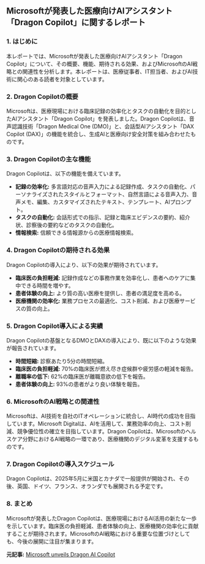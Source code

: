 ## Microsoftが発表した医療向けAIアシスタント「Dragon Copilot」に関するレポート

### 1. はじめに

本レポートでは、Microsoftが発表した医療向けAIアシスタント「Dragon Copilot」について、その概要、機能、期待される効果、およびMicrosoftのAI戦略との関連性を分析します。本レポートは、医療従事者、IT担当者、およびAI技術に関心のある読者を対象としています。

### 2. Dragon Copilotの概要

Microsoftは、医療現場における臨床記録の効率化とタスクの自動化を目的としたAIアシスタント「Dragon Copilot」を発表しました。Dragon Copilotは、音声認識技術「Dragon Medical One (DMO)」と、会話型AIアシスタント「DAX Copilot (DAX)」の機能を統合し、生成AIと医療向け安全対策を組み合わせたものです。

### 3. Dragon Copilotの主な機能

Dragon Copilotは、以下の機能を備えています。

* **記録の効率化:** 多言語対応の音声入力による記録作成、タスクの自動化、パーソナライズされたスタイルとフォーマット、自然言語による音声入力、音声メモ、編集、カスタマイズされたテキスト、テンプレート、AIプロンプト。
* **タスクの自動化:** 会話形式での指示、記録と臨床エビデンスの要約、紹介状、診察後の要約などのタスクの自動化。
* **情報検索:** 信頼できる情報源からの医療情報検索。

### 4. Dragon Copilotの期待される効果

Dragon Copilotの導入により、以下の効果が期待されています。

* **臨床医の負担軽減:** 記録作成などの事務作業を効率化し、患者へのケアに集中できる時間を増やす。
* **患者体験の向上:** より質の高い医療を提供し、患者の満足度を高める。
* **医療機関の効率化:** 業務プロセスの最適化、コスト削減、および医療サービスの質の向上。

### 5. Dragon Copilot導入による実績

Dragon Copilotの基盤となるDMOとDAXの導入により、既に以下のような効果が報告されています。

* **時間短縮:** 診察あたり5分の時間短縮。
* **臨床医の負担軽減:** 70%の臨床医が燃え尽き症候群や疲労感の軽減を報告。
* **離職率の低下:** 62%の臨床医が離職意欲の低下を報告。
* **患者体験の向上:** 93%の患者がより良い体験を報告。

### 6. MicrosoftのAI戦略との関連性

Microsoftは、AI技術を自社のITオペレーションに統合し、AI時代の成功を目指しています。Microsoft Digitalは、AIを活用して、業務効率の向上、コスト削減、競争優位性の確立を目指しています。Dragon Copilotは、Microsoftのヘルスケア分野におけるAI戦略の一環であり、医療機関のデジタル変革を支援するものです。

### 7. Dragon Copilotの導入スケジュール

Dragon Copilotは、2025年5月に米国とカナダで一般提供が開始され、その後、英国、ドイツ、フランス、オランダでも展開される予定です。

### 8. まとめ

Microsoftが発表したDragon Copilotは、医療現場におけるAI活用の新たな一歩を示しています。臨床医の負担軽減、患者体験の向上、医療機関の効率化に貢献することが期待されます。MicrosoftのAI戦略における重要な位置づけとしても、今後の展開に注目が集まります。



**元記事:** [Microsoft unveils Dragon AI Copilot](https://www.processexcellencenetwork.com/ai/news/microsoft-dragon-copilot-healthcare-automation)